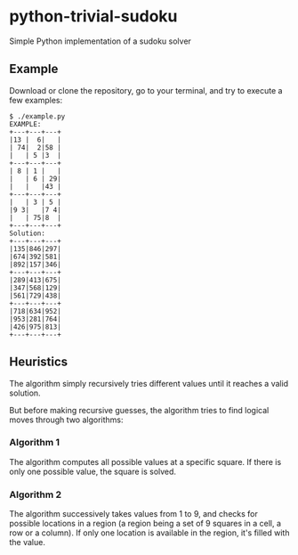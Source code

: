 # python-trivial-sudoku

Simple Python implementation of a sudoku solver

## Example

Download or clone the repository, go to your terminal, and try to execute a few  examples:

```console
$ ./example.py 
EXAMPLE:
+---+---+---+
|13 |  6|   |
| 74|  2|58 |
|   | 5 |3  |
+---+---+---+
| 8 | 1 |   |
|   | 6 | 29|
|   |   |43 |
+---+---+---+
|   | 3 | 5 |
|9 3|   |7 4|
|   | 75|8  |
+---+---+---+
Solution:
+---+---+---+
|135|846|297|
|674|392|581|
|892|157|346|
+---+---+---+
|289|413|675|
|347|568|129|
|561|729|438|
+---+---+---+
|718|634|952|
|953|281|764|
|426|975|813|
+---+---+---+
```

## Heuristics

The algorithm simply recursively tries different values until it reaches a valid solution.

But before making recursive guesses, the algorithm tries to find logical moves through two algorithms:

### Algorithm 1

The algorithm computes all possible values at a specific square. If there is only one possible value, the square is solved.

### Algorithm 2

The algorithm successively takes values from 1 to 9, and checks for possible locations in a region (a region being a set of 9 squares in a cell, a row or a column). If only one location is available in the region, it's filled with the value.
